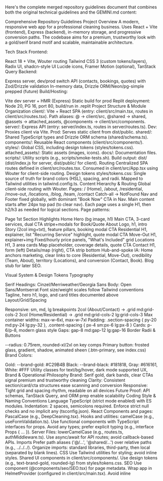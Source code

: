 Here's the complete merged repository guidelines document that combines both the original technical guidelines and the GEMINI.md content:

Comprehensive Repository Guidelines
Project Overview
A modern, responsive web app for a professional cleaning business. Uses React + Vite (frontend), Express (backend), in-memory storage, and progressive conversion paths. The codebase aims for a premium, trustworthy look with a gold/serif brand motif and scalable, maintainable architecture.

Tech Stack
Frontend:

React 18 + Vite, Wouter routing
Tailwind CSS 3 (custom tokens/layers), Radix UI, shadcn-style UI
Lucide icons, Framer Motion (optional), TanStack Query
Backend:

Express server, dev/prod switch
API (contacts, bookings, quotes) with Zod/Drizzle validation
In-memory data, Drizzle ORM/Neon/pg-simple prepped (future)
Build/Hosting:

Vite dev server + HMR (Express)
Static build for prod
Replit deployment: Node 20, PG 16, port 80, build/run in .replit
Project Structure & Module Organization
client/: Vite + React SPA (entry: client/src/main.tsx, routes in client/src/routes.tsx).
Path aliases: @ → client/src, @shared → shared, @assets → attached_assets, @components → client/src/components.
server/: Express API (entry: server/index.ts, routes in server/routes.ts).
Dev: Proxies client via Vite.
Prod: Serves static client from dist/public.
shared/: Shared TypeScript types and Drizzle ORM schema (shared/schema.ts).
components/: Reusable React components (client/src/components/).
styles/: Global CSS, including design tokens (styles/tokens.css).
attached_assets/: Static assets (images, icons).
docs/: Documentation files.
scripts/: Utility scripts (e.g., scripts/smoke-tests.sh).
Build output: dist/ (dist/index.js for server, dist/public/ for client).
Routing
Centralized SPA routes defined in client/src/routes.tsx.
Consumed in client/src/App.tsx using Wouter <Switch> for client-side routing.
Design tokens
styles/tokens.css: Single source of truth for brand colors (HSL), spacing, and radii.
Mapped to Tailwind utilities in tailwind.config.ts.
Content Hierarchy & Routing
Global client-side routing with Wouter.
Pages:
/ (Home), /about, /residential, /move-out, /locations, /blog, /team, /contact
Catch-all → NotFound
Nav and Footer fixed globally, with dominant "Book Now" CTA in Nav.
Main content starts after 24px top pad (to clear nav).
Each page uses a single H1, then h2/h3 as needed for logical sections.
Page patterns:

Page	1st Section	Highlights
Home	Hero (bg image, h1)	Main CTA, 3-card services, dual CTA stripe+modals for Book/Quote
About	Logo, h1, intro	Story (2col img+txt), feature pillars, booking modal CTA
Residential	H1, explainer, list	"Recurring Service" highlight, quote modal CTA
Move-Out	H1, explainer+img	Fixed/hourly price panels, "What's Included" grid
Locations	H1, 3 area cards	Map placeholder, coverage details, quote CTA
Contact	H1, form (left)	Details/map (right), CTA strip bottom
Hub-and-spoke IA: Home anchors marketing, clear links to core (Residential, Move-Out), credibility (Team, About), territory (Locations), and conversion (Contact, Book). Blog stub for later SEO.

Visual System & Design Tokens
Typography

Serif Headings: Cinzel/Merriweather/Georgia
Sans Body: Open Sans/Montserrat
Font size/weight scales follow Tailwind conventions
Tagline, hero h1, logo, and card titles documented above
Layout/Grid/Spacing

Responsive: sm, md, lg breakpoints
2col (About/Contact) → .grid md:grid-cols-2
3col (Home/Residential) → .grid md:grid-cols-2 lg:grid-cols-3
Max container widths: max-w-6xl, max-w-7xl
Padding: .section-spacing { py-20 md:py-24 lg:py-32 }, .content-spacing { px-4 sm:px-6 lg:px-8 }
Cards: p-6/p-8, modern glass style
Gaps: gap-8 md:gap-12 lg:gap-16
Border Radii & Buttons

--radius: 0.75rem, rounded-xl/2xl on key comps
Primary button: frosted glass, gradient, shadow, animated sheen (.btn-primary, see index.css)
Brand Colors:

Gold: --brand-gold: #C29B4B
Black: --brand-black: #181818, Gray: #616161, White: #FFF
Utility classes for text/bg/hover, dark mode supported
UX, Brand & Operational Philosophy
Brand: Serif gold, dark bands, clear CTAs signal premium and trustworthy cleaning
Clarity: Consistent section/card/cta structures ease scanning and conversion
Responsive: Tight grid and spacing rhythm, readable on all devices
Future Proof: API schemas, TanStack Query, and ORM prep enable scalability
Coding Style & Naming Conventions
Language
TypeScript (strict mode enabled) with ES modules.
Indentation: 2 spaces, semicolons required.
Enforce strict null checks and no implicit any (tsconfig.json).
React
Components and pages: PascalCase (e.g., DeepCleaning.tsx).
Hooks and utilities: camelCase (e.g., useFormValidation.ts).
Use functional components with TypeScript interfaces for props.
Avoid any types; prefer explicit typing (e.g., interface Props { ... }).
Server
Files: lowerCamelCase (e.g., routes.ts, authMiddleware.ts).
Use async/await for API routes; avoid callback-based APIs.
Imports
Prefer path aliases ('@/...', '@shared/...') over relative paths (e.g., ../../../).
Organize imports: standard libraries, third-party, then local (separated by blank lines).
CSS
Use Tailwind utilities for styling; avoid inline styles.
Shared UI components in client/src/components/.
Use design tokens (e.g., text-brand-gold, rounded-lg) from styles/tokens.css.
SEO
Use <SEO> component (@components/seo/SEO.tsx) for page metadata.
Wrap app in HelmetProvider (configured in client/src/main.tsx).
Avoid inline <title> or <meta> tags in components.
Buttons
Use shadcn/ui <Button> (@components/ui/button) with variants (e.g., variant="primary").
Avoid legacy .btn-* classes.
Ensure WCAG AA compliance (contrast ratio ≥ 4.5:1).
Build, Test & Development Commands
npm run dev: Starts Express + Vite dev server on PORT (default: 5001).
npm run build: Builds client (Vite) and server (esbuild) into dist/. Includes image optimization.
npm start: Runs production server (dist/index.js), serving static client.
npm run check: Runs TypeScript type-checking with tsc --noEmit.
npm run db:push: Applies Drizzle schema to database (requires DATABASE_URL).
npm run smoke-test: Runs API/UI smoke tests (scripts/smoke-tests.sh).
npm run stop: Kills process on port 5001.
npm run restart: Runs stop followed by dev.
ANALYZE=true npm run build: Generates bundle analysis report at dist/stats.html.
Testing Guidelines
Frameworks
Server: Jest + Supertest for API tests.
Client: React Testing Library for component tests.
Locations
Server tests: server/tests/ (e.g., contacts.test.ts).
Client tests: Colocate with components (e.g., Button.test.tsx).
Run
Server: npx jest server/tests (add --coverage for reports).
Client: npx jest client/src or specific files (e.g., npx jest Button.test.tsx).
Smoke tests: npm run smoke-test.
Best Practices
Write unit tests for all new components and API routes.
Mock external dependencies (e.g., database, APIs) in tests.
Aim for ≥80% test coverage (monitor with --coverage).
Performance Optimization Guidelines
Bundle Analysis
Run ANALYZE=true npm run build to generate dist/stats.html.
Monitor against performance-budget.json limits.
Image Optimization
Use <OptimizedImage> (@components/ui/optimized-image.tsx).
Features: Lazy loading, responsive sizing, error handling.
Preferred format: .webp for size efficiency.
Conversion: node scripts/optimize-images.mjs converts .jpg/.png to .webp.
Example: <OptimizedImage src={heroImg} alt="Description" priority sizes="100vw" />.
ServiceCard sizes: (max-width: 768px) 100vw, (max-width: 1024px) 50vw, 33vw.
Code Splitting
Routes use React.lazy() for automatic code splitting.
Wrap routes in <Suspense> with fallback loading states.
Routes defined in client/src/routes.tsx.
Icon Optimization
Use <Icon> (@components/ui/icon.tsx) for lazy-loaded Lucide icons.
Example: <Icon name="ArrowRight" className="w-5 h-5" />.
PWA
Configured via vite-plugin-pwa in vite.config.ts.
Features: Service worker caching, offline support, installable app.
Caches Google Fonts and static assets.
Performance Budget
Targets: LCP < 2.5s, FID < 100ms, CLS < 0.1.
Limits: JS ≤ 150KB, CSS ≤ 50KB, images ≤ 500KB.
Monitor with Lighthouse and browser dev tools.
Performance Monitoring
Dev-only console logging for Core Web Vitals and bundle sizes.
Location: client/src/lib/performance.ts.
Security & Configuration
Environment Variables
Required: PORT (default: 5001), DATABASE_URL for Drizzle.
Never commit secrets; use .env files (excluded via .gitignore).
Validate inputs with Zod in API routes (server/routes.ts).
Feature Flags
VITE_USE_NEW_CONTACT_FORM: Toggles new ContactForm (React Hook Form + Zod) vs. legacy SnippetContactForm.
Set in .env or build environment; defaults to false.
Security Practices
Sanitize user inputs to prevent XSS/SQL injection.
Use HTTPS in production (enforced via server/middleware/forceHttps.ts).
Implement CSRF protection for forms (server/middleware/csrf.ts).
UI Cards: ServiceCard vs. ContentCard
ServiceCard
Purpose: Image-driven cards for service teasers (e.g., Home services grid).
Location: client/src/components/ServiceCard/ServiceCard.tsx.
Props: { id, title, blurb, href, img, icon }.
Anatomy
Container: relative block overflow-hidden rounded-xl border border-slate-300 shadow-sm hover:shadow-lg hover:-translate-y-0.5 transition-all.
Focus: focus-visible:outline-none focus-visible:ring-2 focus-visible:ring-offset-2 focus-visible:ring-[var(--color-teal)].
Media: <img> with absolute inset-0 h-full w-full object-cover brightness-[0.85] object-center sm:object-[center_30%].
Overlay: absolute inset-0 bg-gradient-to-t from-black/55 via-black/35 to-transparent.
Text: Title (text-white text-lg sm:text-xl font-semibold drop-shadow-sm), body (text-slate-100/95).
Accessibility
Full-card <a> link for large tap target.
Strong keyboard focus ring (WCAG 2.1 compliant).
Usage
Render with <ServiceCard {...item} /> from client/src/components/ServiceCard/catalog.tsx.
Use ServiceGrid (client/src/components/ServiceCard/ServiceGrid.tsx) for responsive 2-column layouts.
ContentCard
Purpose: Text-first cards for pricing, features, testimonials, etc.
Location: client/src/components/ContentCard/ContentCard.tsx.
Props
as: Render as div, section, blockquote, a, etc. (default: div).
interactive: Adds hover/focus effects for links/buttons.
className: Extends styling (e.g., bg-accent text-white).
Anatomy
Container: relative rounded-xl border border-slate-300 bg-white p-6 sm:p-8 shadow.
Interactive: transition-shadow hover:shadow-lg focus-visible:ring-2 focus-visible:ring-emerald-400.
Adds tabIndex=0 for non-focusable tags when interactive is true.
Examples
Static: <ContentCard><h3>Weekly</h3><p>…</p></ContentCard>.
Link: <ContentCard as="a" href="/pricing" interactive>…</ContentCard>.
Quote: <ContentCard as="blockquote">“Great service!”</ContentCard>.
Choosing Cards
ServiceCard: Use for image-driven, navigational cards (e.g., service grids).
ContentCard: Use for text-heavy, non-image cards (e.g., pricing, testimonials).
Consistency
Maintain consistent frame (radius, border, shadow, padding).
Express creativity via imagery/icons, not frame alterations.
Ensure interactive cards have clear hover/focus states; static cards should not.
Implementation Notes
Catalog: Use client/src/components/ServiceCard/catalog.tsx for service content.
Grid: ServiceGrid renders responsive service card layouts.
Location Pages: LocationPageTemplate accepts serviceCardIds for standardized cards.
Docs: See docs/project.md for service catalog and routing details.
Contrast & Accessibility
Modals: Use bg-white/95 backdrop-blur-sm with bg-black/50 scrim.
Heroes: Use <img> with dark gradient (from-black/55 via-black/35 to-transparent) or light overlay (bg-white/90) for text legibility.
Buttons: Ensure high contrast (e.g., navy #003366 with white text, ≥ 4.5:1 ratio).
Text: Apply subtle text-shadow on h1, h2 for contrast over imagery.
SEO & Routing
Use <SEO> for page metadata (title, description, OG/Twitter tags).
Routes defined in client/src/routes.tsx, consumed in App.tsx with Wouter.
Design Tokens
Defined in styles/tokens.css (HSL colors, spacing, radii).
Mapped in tailwind.config.ts (e.g., brand-gold, radius-lg).
Use token utilities over raw values (e.g., text-brand-gold).
Buttons
Use <Button> (@components/ui/button) with variant (e.g., primary) and size.
Replaced legacy .btn-* classes in Navigation/ContactForm.
Rules & Best Practices
Consistency

Use only defined routes and layout patterns.
H1 per page, correct heading nesting (h2 → h3 for cards/features).
Content/Copy

Tone: Friendly, professional, trustworthy.
Avoid jargon; favor brevity in hero/CTA text.
No "content for content's sake" - Blog stubs allowed but mark as such.
Do Not

Do NOT touch .env/configs in prod.
Do NOT delete test, schema, or utility files.
Never create new modals or cards without matching spacing/visual rules.
Code/Build

New frontend comps in client/src/components/ui, use Radix primitives when possible.
Edit Tailwind tokens/config to expand only if required and document changes in GEMINI.md.
Validate any added API endpoints with Zod/Drizzle schemas.
Deploy only with main branch merged & passing basic build.
Workflow

Branch naming: feature/xyz, bugfix/xyz.
PRs reviewed before merge, tests preferred but may be stubbed if logic is UI-only.
Document any new spacing/typography/color patterns here for Gemini memory.
Commit & Pull Request Guidelines
Commits
Use clear, present-tense subjects (e.g., "Add user auth middleware").
Optional scopes: client:, server:, shared: (e.g., client: Fix SEO component rendering).
Keep subjects < 72 characters.
PRs
Include: Description, linked issue, test evidence, and UI screenshots/GIFs (if applicable).
Note changes to config, schema, or dependencies.
Ensure CI passes (tests, linting, type-checking).
Roadmap (Short-Term Prompts)
Wire PostgreSQL/Neon for persistence in contacts/bookings/quotes
Extract and formalize typography scale into theme tokens
Add HEX color documentation for branding
Populate Blog for SEO; generate area/service posts
Example Prompts (for AI use)
"Summarize the difference between Residential and Move-Out services, including pricing approach."
"Generate a card for a new service using card-modern style and color tokens above."
"Extract all service and CTA entries for analytics."
"Suggest CTA copy that matches the home hero's tone and length."
"List all file paths where typography guidelines are enforced."
Recent Updates & Edit Log
2025-08-19
Added HelmetProvider in main.tsx; migrated pages to <SEO>.
Centralized routes in routes.tsx.
Introduced styles/tokens.css and updated tailwind.config.ts.
Standardized buttons with shadcn <Button>.
Added VITE_USE_NEW_CONTACT_FORM flag.
2025-08-23
Fixed <OptimizedImage> to render src directly, improved lazy loading.
Added scripts/optimize-images.mjs for .webp conversion.
Cleaned up unused assets; updated imports to .webp.
2025-08-25
Increased footer/navigation logo sizes.
Standardized move-out cleaning icon in catalog.
Streamlined Home page (removed "Meet Our Team").
Updated Deep Cleaning page (removed "True locals" and CTA).
Improved Move Out page (checkmarks, accordion for add-ons).
Enhanced Spokane page (accordions, reordered sections).
Added text-shadow for h1, h2 legibility.
2025-08-06 (Style Enhancement)
Enhanced the .btn-primary style for more visual impact ("pop"). The hover effect is now more dynamic with increased scale and a more pronounced shadow. The animated shine effect was brightened and the transition speed was increased for better responsiveness.
File Changes: client/src/index.css: Updated the .btn-primary class and its :hover, :active, and ::before pseudo-elements.
2025-08-06 (Style Update)
Standardized all hero CTA buttons on the Home page to use the primary frosted glass style (.btn-primary).
File Changes: client/src/pages/Home.tsx: Removed the secondary "Book a Cleaning" button and restyled the "Get Free Estimate" and "See Services" buttons to use the .btn-primary class for a consistent, high-contrast look.
2025-08-08 (Navigation & Routing Update)
Corrected header Location dropdown links to point to location subroutes and added explicit routes for those pages.
File Changes: client/src/components/Navigation.tsx: Updated "Location" children hrefs to /locations/spokane, /locations/spokane-valley, /locations/liberty-lake. client/src/App.tsx: Imported Spokane, SpokaneValley, LibertyLake pages and added Route entries for /locations/spokane, /locations/spokane-valley, /locations/liberty-lake.
2025-08-25 (Move-Out Page & Navigation Updates)
Enhanced Move-Out cleaning page design and fixed navigation routing.
Removed bullet points from service lists, updated check mark icons to brand gold color for visual consistency, and added gradient background for smooth section transitions.
Fixed Greenacres navigation link to point to dedicated page instead of section anchor.
File Changes: client/src/pages/MoveOut.tsx: Updated list styling, check mark colors, and section background. client/src/components/Navigation.tsx: Corrected Greenacres href from /locations#greenacres to /locations/greenacres.

2025-08-25 (Liberty Lake Page Enhancement)
Added interactive card carousel showcasing Liberty Lake-specific services.
Created 5 content cards covering home care routines, refresh services, move-in/move-out, and vacation rental turnarounds.
Implemented using existing Carousel and ContentCard components with responsive design and brand-consistent styling.
Enhanced carousel with focus effect: center item scales up (1.05x) with full opacity while side items scale down (0.95x) with reduced opacity (0.6) for visual hierarchy.
2025-08-25 (Spokane Page Enhancement)
Added premium interactive carousel with enhanced focus effects to the Spokane page.
File Changes: [`client/src/pages/Spokane.tsx:1`](client/src/pages/Spokane.tsx:1)

2025-08-25 (Spokane Valley Page Enhancement)
Added premium interactive carousel with enhanced focus effects to the Spokane Valley page.
File Changes: [`client/src/pages/SpokaneValley.tsx:1`](client/src/pages/SpokaneValley.tsx:1)

2025-08-25 (Greenacres Page Enhancement)
Added premium interactive carousel with enhanced focus effects to the Greenacres page.
File Changes: [`client/src/pages/Greenacres.tsx:1`](client/src/pages/Greenacres.tsx:1)
File Changes: client/src/pages/LibertyLake.tsx: Added carousel section with 5 service-specific cards using brand gold headings, responsive breakpoints, and dynamic focus effects.
2025-08-25 (Spokane Page Enhancement)
Added premium interactive carousel with enhanced focus effects to the Spokane page.
File Changes: [`client/src/pages/Spokane.tsx:1`](client/src/pages/Spokane.tsx)

2025-08-25 (Spokane Valley Page Enhancement)
Added premium interactive carousel with enhanced focus effects to the Spokane Valley page.
File Changes: [`client/src/pages/SpokaneValley.tsx:1`](client/src/pages/SpokaneValley.tsx)

2025-08-25 (Greenacres Page Enhancement)
Added premium interactive carousel with enhanced focus effects to the Greenacres page.
File Changes: [`client/src/pages/Greenacres.tsx:1`](client/src/pages/Greenacres.tsx)

2025-08-25 (Refactor & Optimization)
- Fixed malformed button elements in `FloatingCTA.tsx`, `BookingModal.tsx`, and `SnippetContactForm.tsx` to ensure valid JSX and proper event handling.
- Removed incorrect `asChild` usage and restored correct `<button>` or `<Button>` usage per project standards.
- Verified all images are already in `.webp` format; no conversion needed.
- Wrapped all `console.log` statements in `client/src/lib/performance.ts` with `process.env.NODE_ENV === 'development'` checks to avoid logging in production.
- Confirmed all routes in `client/src/routes.ts` use `React.lazy` for code splitting.

2025-08-26 (Bug Bash & Content Cleanup)
- Contact Page Crash: Fixed a runtime error on the /contact page caused by a `<Select.Item>` with an empty value prop in `SnippetContactForm.tsx`.
  - File Changes: [`client/src/components/ContactForm/SnippetContactForm.tsx:30`](client/src/components/ContactForm/SnippetContactForm.tsx:30)
- Modal Functionality:
  - Ensured BookingModal respects parent-controlled visibility by gating on the `isOpen` prop and unmounting when false.
  - Defaulted `isOpen` to `false` to prevent unintended auto-open on page load; provider passes `isOpen` explicitly when opening.
  - File Changes: [`client/src/components/BookingModal.tsx:1`](client/src/components/BookingModal.tsx:1), [`client/src/components/modal/ModalProvider.tsx:1`](client/src/components/modal/ModalProvider.tsx:1)
- Button & Link Functionality:
  - Wired non-functional “Get a Quote”/CTA buttons to open the centralized Quote modal; updated Liberty Lake inline CTA to call modal manager.
  - Repaired Locations page “Spokane” link to navigate via Wouter Link to `/locations/spokane`.
  - File Changes: [`client/src/pages/LibertyLake.tsx:1`](client/src/pages/LibertyLake.tsx:1), [`client/src/pages/Locations.tsx:1`](client/src/pages/Locations.tsx:1)
- Content Updates:
  - 404 page copy replaced with a user-friendly message and a homepage link.
  - Blog page replaced with a clear “coming soon” message and standardized SEO component usage.
  - File Changes: [`client/src/pages/not-found.tsx:1`](client/src/pages/not-found.tsx:1), [`client/src/pages/Blog.tsx:1`](client/src/pages/Blog.tsx:1)
2025-08-26 (HOM-001 Home CLS Remediation)
- Reduced Home page CLS below 0.1 by reserving hero space and adding intrinsic dimensions.
- Hero stabilization:
  - Implemented CSS aspect-ratio reserved container (.hero-media) for the hero (single consistent 16/9 ratio) to prevent pre-image layout shifts.
  - Inline critical CSS added in HTML head to reserve space before Tailwind/CSS loads.
  - Fallback minHeight path retained for other pages.
- Optimized hero image delivery:
  - Switched hero to use &lt;OptimizedImage&gt; with intrinsic dimensions (1392x752), priority load, sizes="100vw", decoding="sync", fetchpriority="high".
  - Enhanced OptimizedImage API to accept width, height, fetchpriority, and imgClassName; priority now forces eager loading and sync decoding.
- Preload:
  - Added Helmet-based &lt;link rel="preload" as="image"&gt; hint for the critical hero image on Home only.
- Suspense fallback:
  - Matched reserved hero space in Suspense fallback to avoid pre-hydration layout shift.
- Misc:
  - Gated Replit dev banner injection to only load on Replit hosts, preventing a late top-of-page insert that could cause CLS in local dev.

Files changed:
- [`client/src/components/ui/optimized-image.tsx:1`](client/src/components/ui/optimized-image.tsx:1) — Added width, height, imgClassName, fetchpriority; priority forces eager+sync; prop forwarding.
- [`client/src/components/HeroSection/HeroSection.tsx:1`](client/src/components/HeroSection/HeroSection.tsx:1) — Added useAspect path using CSS aspect-ratio; forwards intrinsic width/height; CLS rationale comments.
- [`client/src/pages/Home.tsx:1`](client/src/pages/Home.tsx:1) — Enabled useAspect; provided imageWidth=1392, imageHeight=752; added Helmet preload.
- [`client/src/App.tsx:1`](client/src/App.tsx:1) — Suspense fallback reserves hero space; fixed Route typing by rendering Component as child.
- [`client/src/index.css:1`](client/src/index.css:1) — Added .hero-media aspect-ratio: 16/9 with CLS documentation comment.
- [`client/index.html:1`](client/index.html:1) — Inline critical CSS for .hero-media; gated Replit banner script to avoid local CLS.

Results:
- Verified CLS consistently &lt; 0.01 across reloads (target &lt; 0.10). LCP visually stable with no major reflow.

Notes:
- Service cards already reserve space via min-height; above-the-fold stability is ensured by the hero’s reserved space and the static “Why Choose Us” strip (no image shifts). Future work can add intrinsic dimensions to card media if we surface them above the fold on smaller viewports.
2025-08-26 (HOM-002: Home FAQ Accordion Fix)
- Restored FAQ accordion functionality and ARIA semantics on Home page.
- Root cause: Trigger element in Accordion primitive lacked an explicit type attribute, which can default to "submit" inside form contexts, preventing toggle behavior in some cases.
- Fixes:
  - Added explicit button type to Accordion trigger: [client/src/components/ui/accordion.tsx](client/src/components/ui/accordion.tsx:25) — AccordionPrimitive.Trigger now renders with type="button" ensuring click and keyboard toggle work reliably.
  - Documented accessibility and keyboard behavior in Home FAQ block and verified correct usage with type="single" and collapsible: [client/src/pages/Home.tsx](client/src/pages/Home.tsx:251).
  - Corrected Helmet preload attribute casing to satisfy TypeScript: imageSizes/fetchPriority: [client/src/pages/Home.tsx](client/src/pages/Home.tsx:40).
- ARIA/Keyboard:
  - aria-expanded toggles on the trigger; aria-controls points to the matching content id (managed by Radix).
  - Space/Enter toggle the focused trigger; focus-visible ring is shown via utilities.
- Notes:
  - Tailwind keyframes for accordion transitions already defined and compatible with Radix variables, no changes required.
  - No CLS-related changes included in this task.
2025-08-26 (SEO-001 Blog noindex)
- Added optional robots control to shared SEO component via boolean noindex prop.
  - Types: [`client/src/components/seo/types.ts:1`](client/src/components/seo/types.ts:1)
  - Component: [`client/src/components/seo/SEO.tsx:1`](client/src/components/seo/SEO.tsx:1) — when noindex is true, renders:
    - &lt;meta name="robots" content="noindex, nofollow" /&gt;
    - &lt;meta name="googlebot" content="noindex, nofollow" /&gt;
  - Default behavior unchanged: no robots meta rendered unless noindex is set.
- Blog page wired to unique metadata and noindex:
  - [`client/src/pages/Blog.tsx:1`](client/src/pages/Blog.tsx:1)
  - Title: “Blog — Coming Soon | Ready2Go Cleaners”
  - Description: “Our blog is under construction. New guides and tips are coming soon.”
  - Inline comment documents temporary noindex until content is published.
- Scope: Only /blog includes robots noindex; other routes unaffected.
2025-08-27 (SEO-001 Blog noindex)
- Extended shared SEO component with optional noindex boolean to render robots directives when true.
  - Types updated: [`client/src/components/seo/types.ts:1`](client/src/components/seo/types.ts:1)
  - Component updated: [`client/src/components/seo/SEO.tsx:1`](client/src/components/seo/SEO.tsx:1) — when noindex is true, renders:
    - &lt;meta name="robots" content="noindex, nofollow" /&gt;
    - &lt;meta name="googlebot" content="noindex, nofollow" /&gt;
  - Default behavior unchanged: robots meta not rendered unless explicitly set via noindex.
- Blog page wired with unique metadata and temporary noindex:
  - [`client/src/pages/Blog.tsx:1`](client/src/pages/Blog.tsx:1)
  - Title: “Blog — Coming Soon | Ready2Go Cleaners”
  - Description: “Our blog is under construction. New guides and tips are coming soon.”
  - Inline comment documents temporary noindex until content is published.
- Scope: Only /blog includes robots noindex; other routes remain unaffected.